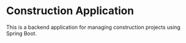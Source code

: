 # Construction Application

This is a backend application for managing construction projects using Spring Boot.


